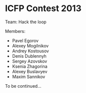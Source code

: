ICFP Contest 2013
=========

Team: Hack the loop

Members:
* Pavel Egorov
* Alexey Mogilnikov
* Andrey Kostousov
* Denis Dublennyh
* Sergey Azovskov
* Ksenia Zhagorina
* Alexey Buslavyev
* Maxim Sannikov


To be continued...
